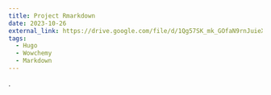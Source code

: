 ```yaml
---
title: Project Rmarkdown
date: 2023-10-26
external_link: https://drive.google.com/file/d/1Qg57SK_mk_GOfaN9rnJuieXqvlTVlWYC/view?usp=drive_link
tags:
  - Hugo
  - Wowchemy
  - Markdown
---
```


.

<!--more-->
